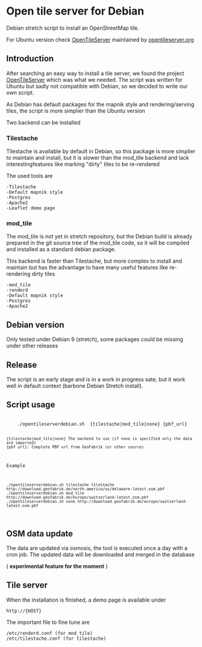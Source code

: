 # Open tile server for Debian
Debian stretch script to install an OpenStreetMap tile.

For Ubuntu version check [OpenTileServer](https://github.com/AcuGIS/OpenTileServer)
maintained by [opentileserver.org](https://opentileserver.org)

## Introduction
After searching an easy way to install a tile server, we found the project
[OpenTileServer](https://github.com/AcuGIS/OpenTileServer) which was what
we needed. The script was written for Ubuntu but sadly not compatible with 
Debian, so we decided to write our own script.

As Debian has default packages for the mapnik style and rendering/serving
tiles, the script is more simplier than the Ubuntu version

Two backend can be installed

### Tilestache
Tilestache is available by default in Debian, so this package is more simplier
to maintain and install, but it is slower than the mod_tile backend and lack
interestingfeatures like marking "dirty" tiles to be re-rendered

The used tools are

    -Tilestache
    -Default mapnik style
    -Postgres
    -Apache2
    -Leaflet demo page

### mod_tile
The mod_tile is not yet in stretch repository, but the Debian build is already prepared
in the git source tree of the mod_tile code, so it will be compiled and installed
as a standard debian package.

This backend is faster than Tilestache, but more complex to install and maintain
but has the advantage to have many useful features like re-rendering dirty tiles

    -mod_tile
    -renderd
    -Default mapnik style    
    -Postgres
    -Apache2

## Debian version
Only tested under Debian 9 (stretch), some packages could be missing under other
releases

## Release
The script is an early stage and is in a work in progress sate, but it work well
in default context (barbone Debian Stretch install).

## Script usage
<code>
    ./opentileserverdebian.sh  {tilestache|mod_tile|none} {pbf_url}

    {tilestache|mod_tile|none} The backend to use (if none is specified only the data are imported)
    {pbf_url}: Complete PBF url from GeoFabrik (or other source)

Example

    ./opentileserverdebian.sh tilestache tilestache http://download.geofabrik.de/north-america/us/delaware-latest.osm.pbf
    ./opentileserverdebian.sh mod_tile http://download.geofabrik.de/europe/switzerland-latest.osm.pbf
    ./opentileserverdebian.sh none http://download.geofabrik.de/europe/switzerland-latest.osm.pbf
</code>

## OSM data update
The data are updated via osmosis, the tool is executed once a day with
a cron job. The updated data will be downloaded and merged in the database

( **experimental feature for the moment** )

## Tile server
When the installation is finished, a demo page is available under

    http://{HOST}
    

The important file to fine tune are

    /etc/renderd.conf (for mod_tile)
    /etc/tilestache.conf (for tilestache)
    